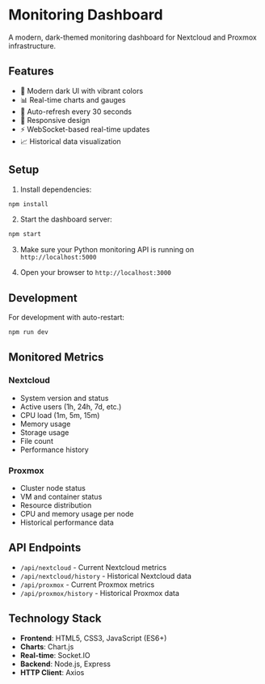 # Monitoring Dashboard

A modern, dark-themed monitoring dashboard for Nextcloud and Proxmox infrastructure.

## Features

- 🌙 Modern dark UI with vibrant colors
- 📊 Real-time charts and gauges
- 🔄 Auto-refresh every 30 seconds
- 📱 Responsive design
- ⚡ WebSocket-based real-time updates
- 📈 Historical data visualization

## Setup

1. Install dependencies:
```bash
npm install
```

2. Start the dashboard server:
```bash
npm start
```

3. Make sure your Python monitoring API is running on `http://localhost:5000`

4. Open your browser to `http://localhost:3000`

## Development

For development with auto-restart:
```bash
npm run dev
```

## Monitored Metrics

### Nextcloud
- System version and status
- Active users (1h, 24h, 7d, etc.)
- CPU load (1m, 5m, 15m)
- Memory usage
- Storage usage
- File count
- Performance history

### Proxmox
- Cluster node status
- VM and container status
- Resource distribution
- CPU and memory usage per node
- Historical performance data

## API Endpoints

- `/api/nextcloud` - Current Nextcloud metrics
- `/api/nextcloud/history` - Historical Nextcloud data
- `/api/proxmox` - Current Proxmox metrics  
- `/api/proxmox/history` - Historical Proxmox data

## Technology Stack

- **Frontend**: HTML5, CSS3, JavaScript (ES6+)
- **Charts**: Chart.js
- **Real-time**: Socket.IO
- **Backend**: Node.js, Express
- **HTTP Client**: Axios
